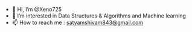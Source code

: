 - 👋 Hi, I’m @Xeno725
- 👀 I’m interested in Data Structures & Algorithms and Machine learning
- 📫 How to reach me : satyamshivam843@gmail.com

<!---
Xeno725/Xeno725 is a ✨ special ✨ repository because its `README.md` (this file) appears on your GitHub profile.
You can click the Preview link to take a look at your changes.
--->
